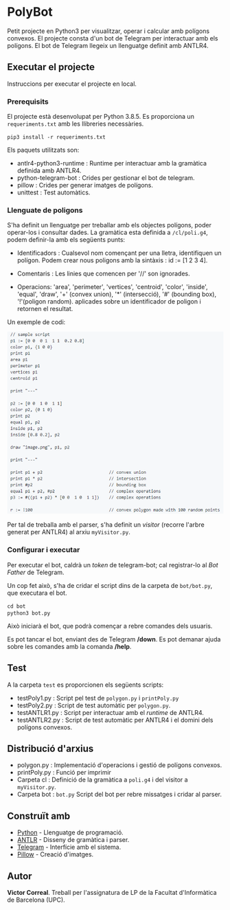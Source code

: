 # PolyBot

Petit projecte en Python3 per visualitzar, operar i calcular amb polígons convexos.
El projecte consta d'un bot de Telegram per interactuar amb els polígons. El bot de Telegram llegeix un llenguatge definit amb ANTLR4.

## Executar el projecte

Instruccions per executar el projecte en local.

### Prerequisits

El projecte està desenvolupat per Python 3.8.5.
Es proporciona un `requeriments.txt` amb les llibreries necessàries.

```
pip3 install -r requeriments.txt
```
Els paquets utilitzats son:
* antlr4-python3-runtime : Runtime per interactuar amb la gramàtica definida amb ANTLR4.
* python-telegram-bot : Crides per gestionar el bot de telegram.
* pillow : Crides per generar imatges de polígons.
* unittest : Test automàtics.

### Llenguate de poligons
S'ha definit un llenguatge per treballar amb els objectes polígons, poder operar-los i consultar dades. La gramàtica esta definida a `/cl/poli.g4`, podem definir-la amb els següents punts:

* Identificadors : Cualsevol nom començant per una lletra, identifiquen un polígon. Podem crear nous poligons amb la sintàxis : id := [1 2 3 4].

* Comentaris : Les linies que comencen per '//' son ignorades.

* Operacions: 'area', 'perimeter', 'vertices', 'centroid', 'color', 'inside', 'equal', 'draw', '+' (convex union), '*' (intersecció), '#' (bounding box), '!'(poligon random). aplicades sobre un identificador de poligon i retornen el resultat.

Un exemple de codi:

![](exempleCodi.png)


Per tal de treballa amb el parser, s'ha definit un *visitor* (recorre l'arbre generat per ANTLR4) al arxiu `myVisitor.py`.

### Configurar i executar

Per executar el bot, caldrà un _token_ de telegram-bot; cal registrar-lo al *Bot Father* de Telegram.

Un cop fet això, s'ha de cridar el script dins de la carpeta de `bot/bot.py`, que executara el bot.

```shell
cd bot
python3 bot.py
```

Això iniciarà el bot, que podrà començar a rebre comandes dels usuaris.

Es pot tancar el bot, enviant des de Telegram **/down**.
Es pot demanar ajuda sobre les comandes amb la comanda **/help**.

## Test

A la carpeta `test` es proporcionen els següents scripts:
* testPoly1.py : Script pel test de `polygon.py` i `printPoly.py`
* testPoly2.py : Script de test automàtic per `polygon.py`.
* testANTLR1.py : Script per interactuar amb el *runtime* de ANTLR4.
* testANTLR2.py : Script de test automàtic per ANTLR4 i el domini dels polígons convexos.


## Distribució d'arxius
* polygon.py : Implementació d'operacions i gestió de polígons convexos.
* printPoly.py : Funció per imprimir
* Carpeta cl : Definició de la gramàtica a `poli.g4` i del visitor a `myVisitor.py`.
* Carpeta bot : `bot.py` Script del bot per rebre missatges i cridar al parser.

## Construït amb

* [Python](https://www.python.org/) - Llenguatge de programació.
* [ANTLR](https://www.antlr.org/) - Disseny de gramàtica i parser.
* [Telegram](https://core.telegram.org/bots) - Interfície amb el sistema.
* [Pillow](https://pillow.readthedocs.io/en/stable/) - Creació d'imatges.

## Autor

**Victor Correal**. Treball per l'assignatura de LP de la Facultat d'Informàtica de Barcelona (UPC).